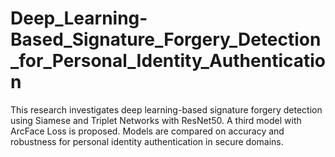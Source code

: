 # Deep_Learning-Based_Signature_Forgery_Detection_for_Personal_Identity_Authentication
This research investigates deep learning-based signature forgery detection using Siamese and Triplet Networks with ResNet50. A third model with ArcFace Loss is proposed. Models are compared on accuracy and robustness for personal identity authentication in secure domains.
